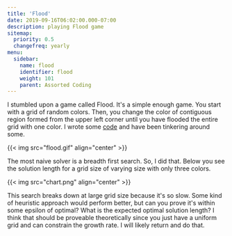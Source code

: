 ```yaml
---
title: 'Flood'
date: 2019-09-16T06:02:00.000-07:00
description: playing Flood game
sitemap:
  priority: 0.5 
  changefreq: yearly
menu:
  sidebar:
    name: flood
    identifier: flood
    weight: 101
    parent: Assorted Coding
---
```


I stumbled upon a game called Flood. It's a simple enough game. You start with a grid of random colors. Then, you change the color of contiguous region formed from the upper left corner until you have flooded the entire grid with one color. I wrote some [code](https://github.com/jmbhughes/flood) and have been tinkering around some. 

{{< img src="flood.gif" align="center" >}}



The most naive solver is a breadth first search. So, I did that. Below you see the solution length for a grid size of varying size with only three colors.

{{< img src="chart.png" align="center" >}}


This search breaks down at large grid size because it's so slow. Some kind of heuristic approach would perform better, but can you prove it's within some epsilon of optimal? What is the expected optimal solution length? I think that should be proveable theoretically since you just have a uniform grid and can constrain the growth rate. I will likely return and do that.
